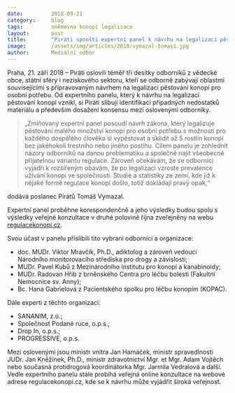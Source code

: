 ```yaml
---
date:         2018-09-21
category:     blog
tags:         sněmovna konopí legalizace
layout:       post
title:        "Piráti spouští expertní panel k návrhu na legalizaci pěstování konopí pro vlastní potřebu"
image:        /assets/img/articles/2018/vymazal-tomas1.jpg
author:       Mediální odbor
---
```


Praha, 21. září 2018 – Piráti oslovili téměř tři desítky odborníků z vědecké obce, státní sféry i neziskového sektoru, kteří se odborně zabývají oblastmi souvisejícími s připravovaným návrhem na legalizaci pěstování konopí pro osobní potřebu. Od expertního panelu, který k návrhu na legalizaci pěstování konopí vznikl, si Piráti slibují identifikaci případných nedostatků materiálu a především dosažení konsensu mezi oslovenými odborníky.

> „Zmiňovaný expertní panel posoudí návrh zákona, který legalizuje pěstování malého množství konopí pro osobní potřebu s možností pro každého dospělého člověka si vypěstovat a sklidit až 5 rostlin konopí bez jakéhokoli trestního nebo jiného postihu. Cílem panelu je zohlednit názory odborníků na danou problematiku a společně najít všeobecně přijatelnou variantu regulace. Zároveň očekávám, že se odborníci vyjádří k rozšířeným obavám, že po legalizaci vzroste prevalence užívání konopí ve společnosti. Studie a statistiky ze zemí, kde již k nějaké formě regulace konopí došlo, totiž dokládají pravý opak,“ 

dodává poslanec Pirátů Tomáš Vymazal.

Expertní panel proběhne korespondenčně a jeho výsledky budou spolu s výsledky veřejné konzultace v druhé polovině října zveřejněny na webu [regulacekonopi.cz](https://regulacekonopi.cz).

Svou účast v panelu přislíbili tito vybraní odborníci a organizace:
* doc. MUDr. Viktor Mravčík, Ph.D., adiktolog a zároveň vedoucí Národního monitorovacího střediska pro drogy a závislosti;
* MUDr. Pavel Kubů z Mezinárodního institutu pro konopí a kanabinoidy;
* MUDr. Radovan Hřib z brněnského Centra pro léčbu bolesti (Fakultní Nemocnice sv. Anny);
* Bc. Hana Gabrielová z Pacientského spolku pro léčbu konopím (KOPAC).

 Dále experti z těchto organizací:
* SANANIM, z.ú.;
* Společnost Podané ruce, o.p.s.;
* Drop In, o.p.s.;
* PROGRESSIVE, o.p.s.

Mezi oslovenými jsou ministr vnitra Jan Hamáček, ministr spravedlnosti JUDr. Jan Kněžínek, Ph.D., ministr zdravotnictví Mgr. et Mgr. Adam Vojtěch nebo současná protidrogová koordinátorka Mgr. Jarmila Vedralová a další. Vedle expertního panelu stále probíhá veřejná online konzultace na webové adrese regulacekonopi.cz, kde se k návrhu může vyjádřit široká veřejnost.
